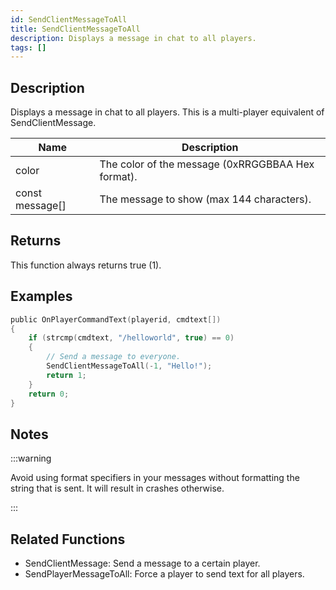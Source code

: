 ```yaml
---
id: SendClientMessageToAll
title: SendClientMessageToAll
description: Displays a message in chat to all players.
tags: []
---
```


<TagLinks />

## Description

Displays a message in chat to all players. This is a multi-player equivalent of SendClientMessage.


| Name | Description |
|------|-------------|
|color | The color of the message (0xRRGGBBAA Hex format).|
|const message[] | The message to show (max 144 characters).|


## Returns

This function always returns true (1).


## Examples


```c
public OnPlayerCommandText(playerid, cmdtext[])
{
    if (strcmp(cmdtext, "/helloworld", true) == 0)
    {
        // Send a message to everyone.
        SendClientMessageToAll(-1, "Hello!");
        return 1;
    }
    return 0;
}
```


## Notes

:::warning

Avoid using format specifiers in your messages without formatting the string that is sent. It will result in crashes otherwise.


:::


## Related Functions


-  SendClientMessage: Send a message to a certain player.
-  SendPlayerMessageToAll: Force a player to send text for all players.